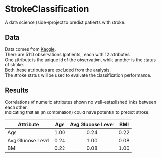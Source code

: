 # StrokeClassification
A data science (side-)project to predict patients with stroke.

## Data
Data comes from [Kaggle](https://www.kaggle.com/datasets/fedesoriano/stroke-prediction-dataset).  
There are 5110 observations (patients), each with 12 attributes.  
One attribute is the unique id of the observation, while another is the status of stroke.  
Both these attributes are excluded from the analysis.  
The stroke status will be used to evaluate the classification performance.

## Results
Correlations of numeric attributes shown no well-established links between each other.  
Indicating that all (in combination) could have potential to predict stroke.

| Attribute         | Age  | Avg Glucose Level | BMI  |
|-------------------|:----:|:-----------------:|:----:|
| Age               | 1.00 | 0.24              | 0.22 |
| Avg Glucose Level | 0.24 | 1.00              | 0.08 |
| BMI               | 0.22 | 0.08              | 1.00 |
